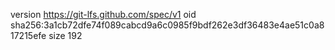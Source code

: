 version https://git-lfs.github.com/spec/v1
oid sha256:3a1cb72dfe74f089cabcd9a6c0985f9bdf262e3df36483e4ae51c0a817215efe
size 192
